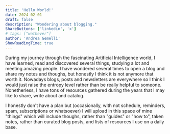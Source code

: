 ```yaml
---
title: 'Hello World!'
date: 2024-02-01
draft: false
description: "Wondering about blogging."
ShareButtons: ['linkedin', 'x']
# tags: ["wathever"]
author: 'Andrea Gemelli'
ShowReadingTime: true
---
```

During my journey through the fascinating Artificial Intelligence world, I have learned, read and discovered several things, studying a lot and meeting amazing people. I have wondered several times to open a blog and share my notes and thoughs, but honestly I think it is not anymore that worth it. Nowadays blogs, posts and newsletters are everywhere so I think I would just raise the entropy level rather than be really helpful to someone. Nonetherless, I have tons of resources gathered during the years that I may like to share, write about and catalog.

I honestly don't have a plan but (occasionally, with not schedule, reminders, spam, subscriptions or whatsoever) I will upload in this space of mine "things" which will include thoughs, rather than "guides" or "how to", taken notes, rather than curated blog posts, and lists of resources I use on a daily base.
